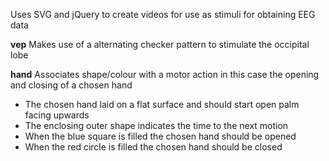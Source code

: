 Uses SVG and jQuery to create videos for use as stimuli for obtaining EEG data

**vep**
Makes use of a alternating checker pattern to stimulate the occipital lobe

**hand**
Associates shape/colour with a motor action in this case the opening and closing of a chosen hand
- The chosen hand laid on a flat surface and should start open palm facing upwards
- The enclosing outer shape indicates the time to the next motion
- When the blue square is filled the chosen hand should be opened
- When the red circle is filled the chosen hand should be closed